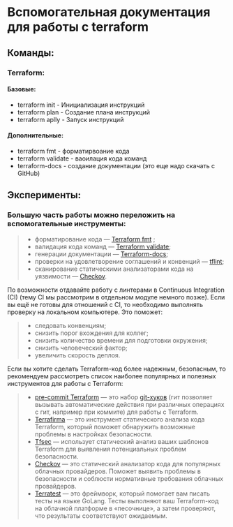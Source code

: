 # Вспомогательная документация для работы с terraform
## Команды:
### Terraform:
#### Базовые:
* terraform init - Инициализация инструкций
* terraform plan - Создание плана инструкций
* terraform aplly - Запуск инструкций
#### Дополнительные:
* terraform fmt - форматирвоание кода
* terraform validate - ваоилация кода команд
* terraform-docs - создание документации (это еще надо скачать с GitHub)

## Эксперименты:
### Большую часть работы можно переложить на вспомогательные инструменты:

> * форматирование кода — [Terraform fmt](https://www.terraform.io/docs/cli/commands/fmt.html) ;
> * валидация кода команд — [Terraform validate](https://www.terraform.io/docs/cli/commands/validate.html);
> * генерации документации — [Terraform-docs](https://github.com/SkillfactoryCoding/DEVOPS-Infrastructure-terraform-docs);
> * проверки на удовлетворение соглашений и конвенций — [tflint](https://github.com/SkillfactoryCoding/DEVOPS-Infrastructure-tflint);
> * сканирование статическими анализаторами кода на уязвимости — [Checkov](https://github.com/SkillfactoryCoding/DEVOPS-Infrasrtucture-checkov).

По возможности отдавайте работу с линтерами в Continuous Integration (CI) (тему CI мы рассмотрим в отдельном модуле немного позже). Если вы ещё не готовы для отношений с CI, то необходимо выполнять проверку на локальном компьютере. Это поможет:

> * следовать конвенциям;
> * снизить порог вхождения для коллег;
> * снизить количество времени для подготовки окружения;
> * снизить человеческий фактор;
> * увеличить скорость деплоя.

Если вы хотите сделать Terraform-код более надежным, безопасным, то  рекомендуем рассмотреть список наиболее популярных и полезных инструментов для работы с Terraform:

> * [pre-commit Terraform](https://github.com/SkillfactoryCoding/DEVOPS-infrastructure-pre-commit-terraform) — это набор [git-хуков](https://git-scm.com/book/en/v2/Customizing-Git-Git-Hooks) (гит позволяет вызывать автоматические действия при различных операциях с гит, например при коммите) для работы с Terraform.
> * [Terrafirma](https://github.com/SkillfactoryCoding/DEVOPS-Infrastructure-terrafirma) — это инструмент статического анализа кода Terraform, который поможет обнаружить возможные проблемы в настройках безопасности.
> * [Tfsec](https://github.com/SkillfactoryCoding/DEVOPS-Infrastructure-tfsec) — использует статический анализ ваших шаблонов Terraform для выявления потенциальных проблем безопасности.
> * [Checkov](https://github.com/SkillfactoryCoding/DEVOPS-Infrasrtucture-checkov) — это статический анализатор кода для популярных облачных провайдеров. Поможет выявить проблемы в безопасности и соблюсти нормативные требования облачных провайдеров.
> * [Terratest](https://github.com/SkillfactoryCoding/DEVOPS-Infrastructure-terratest) — это фреймворк, который помогает вам писать тесты на языке GoLang. Тесты выполняют ваш Terraform-код на облачной платформе в «песочнице», а затем проверяют, что результаты соответствуют ожидаемым.